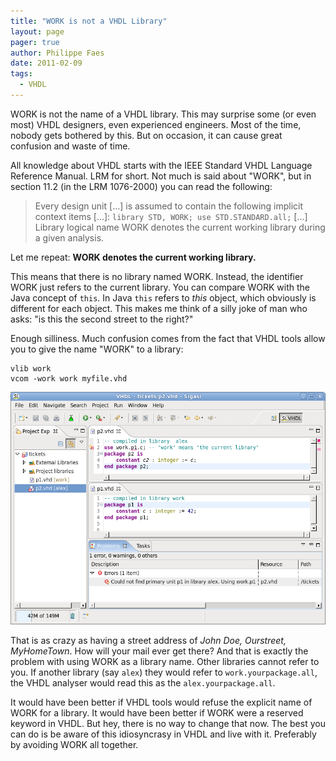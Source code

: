 ```yaml
---
title: "WORK is not a VHDL Library"
layout: page 
pager: true
author: Philippe Faes
date: 2011-02-09
tags: 
  - VHDL
---
```

WORK is not the name of a VHDL library. This may surprise some (or even most) VHDL designers, even experienced engineers. Most of the time, nobody gets bothered by this. But on occasion, it can cause great confusion and waste of time.

All knowledge about VHDL starts with the IEEE Standard VHDL Language Reference Manual. LRM for short. Not much is said about "WORK", but in section 11.2 (in the LRM 1076-2000) you can read the following:

> Every design unit \[...\] is assumed to contain the following implicit context items \[...\]:
> `library STD, WORK; use STD.STANDARD.all;`
> \[...\] Library logical name WORK denotes the current working library during a given analysis.

Let me repeat: <strong>WORK denotes the current working library.</strong> 

This means that there is no library named WORK. Instead, the identifier WORK just refers to the current library. You can compare WORK with the Java concept of <code>this</code>. In Java <code>this</code> refers to <em>this</em> object, which obviously is different for each object. This makes me think of a silly joke of man who asks: "is this the second street to the right?"

Enough silliness. Much confusion comes from the fact that VHDL tools allow you to give the name "WORK" to a library:
```
vlib work
vcom -work work myfile.vhd
```

![WORK is not a VHDL Library](images/work_not_library.png)

That is as crazy as having a street address of <em>John Doe, Ourstreet, MyHomeTown</em>. How will your mail ever get there? And that is exactly the problem with using WORK as a library name. Other libraries cannot refer to you. If another library (say <code>alex</code>) they would refer to <code>work.yourpackage.all</code>, the VHDL analyser would read this as the <code>alex.yourpackage.all</code>.

It would have been better if VHDL tools would refuse the explicit name of WORK for a library. It would have been better if WORK were a reserved keyword in VHDL. But hey, there is no way to change that now. The best you can do is be aware of this idiosyncrasy in VHDL and live with it. Preferably by avoiding WORK all together.

